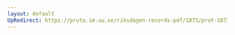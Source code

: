 ```yaml
---
layout: default
UpRedirect: https://pruto.im.uu.se/riksdagen-records-pdf/1873/prot-1873--fk--423/prot-1873--fk--423_030.pdf
---
```

